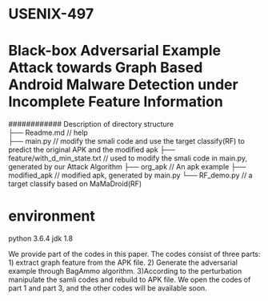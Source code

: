 # USENIX-497

# Black-box Adversarial Example Attack towards Graph Based Android Malware Detection under Incomplete Feature Information

############ Description of directory structure  
├── Readme.md                                   // help  
├── main.py                                     // modify the smali code and use the target classify(RF) to predict the original APK and the modified apk 
├── feature/with_d_min_state.txt                // used to modify the smali code in main.py, generated by our Attack Algorithm
├── org_apk                                     // An apk example 
├── modified_apk                                // modified apk, generated by main.py
└── RF_demo.py                                  // a target classify based on MaMaDroid(RF)

# environment
python 3.6.4
jdk 1.8

We provide part of the codes in this paper. The codes consist of three parts: 1) extract graph feature from the APK file. 2) Generate the adversarial example through BagAmmo algorithm. 3)According to the perturbation  manipulate the samli codes and rebuild to APK file. We open the codes of part 1 and part 3, and the other codes will be available soon.
